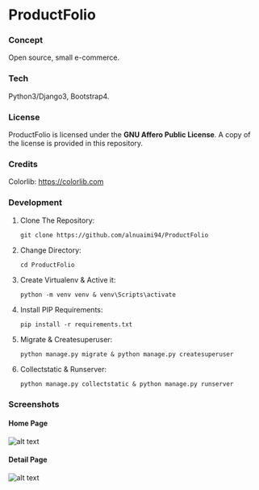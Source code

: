 # ProductFolio

### Concept

Open source, small e-commerce.

### Tech

Python3/Django3, Bootstrap4.

### License

ProductFolio is licensed under the **GNU Affero Public License**. A copy of the license is provided in this repository.

### Credits

Colorlib: https://colorlib.com

### Development

1. Clone The Repository:

    ```
    git clone https://github.com/alnuaimi94/ProductFolio
    ```

2. Change Directory:

    ```
    cd ProductFolio
    ````

3. Create Virtualenv & Active it:

    ```
    python -m venv venv & venv\Scripts\activate
    ```

4. Install PIP Requirements:

    ```
    pip install -r requirements.txt
    ```

5. Migrate & Createsuperuser:

    ```
    python manage.py migrate & python manage.py createsuperuser
    ```

6. Collectstatic & Runserver:

    ```
    python manage.py collectstatic & python manage.py runserver
    ````

### Screenshots

#### Home Page

![alt text](https://github.com/alnuaimi94/ProductFolio/blob/master/_screenshots/home.png)

#### Detail Page

![alt text](https://github.com/alnuaimi94/ProductFolio/blob/master/_screenshots/detail.png)